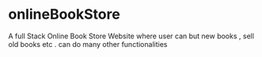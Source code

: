 # onlineBookStore
A full Stack Online Book Store Website where user can  but new books , sell old books etc . can do many other functionalities 
